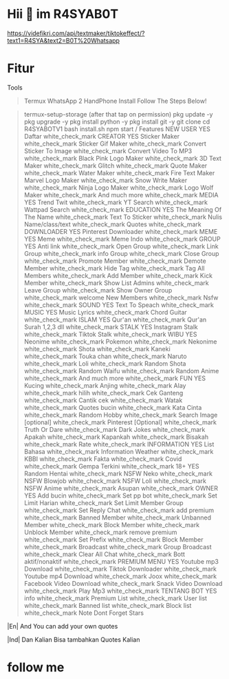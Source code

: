 # Hii 👋 im R4SYAB0T
https://videfikri.com/api/textmaker/tiktokeffect/?text1=R4SYA&text2=B0T%20Whatsapp

# Fitur 
 Tools
> Termux
> WhatsApp
> 2 HandPhone
Install
Follow The Steps Below!

> termux-setup-storage
(after that tap on permission)
> pkg update -y
> pkg upgrade -y
> pkg install python -y
> pkg install git -y
> git clone 
> cd R4SYABOTV1
> bash install.sh
> npm start /
Features
NEW USER	YES
Daftar	white_check_mark
CREATOR	YES
Sticker Maker	white_check_mark
Sticker Gif Maker	white_check_mark
Convert Sticker To Image	white_check_mark
Convert Video To MP3	white_check_mark
Black Pink Logo Maker	white_check_mark
3D Text Maker	white_check_mark
Glitch	white_check_mark
Quote Maker	white_check_mark
Water Maker	white_check_mark
Fire Text Maker	
Marvel Logo Maker	white_check_mark
Snow Write Maker	white_check_mark
Ninja Logo Maker	white_check_mark
Logo Wolf Maker	white_check_mark
And much more	white_check_mark
MEDIA	YES
Trend Twit	white_check_mark
YT Search	white_check_mark
Wattpad Search	white_check_mark
EDUCATION	YES
The Meaning Of The Name	white_check_mark
Text To Sticker	white_check_mark
Nulis Name/class/text	white_check_mark
Quotes	white_check_mark
DOWNLOADER	YES
Pinterest Downloader	white_check_mark
MEME	YES
Meme	white_check_mark
Meme Indo	white_check_mark
GROUP	YES
Anti link	white_check_mark
Open Group	white_check_mark
Link Group	white_check_mark
info Group	white_check_mark
Close Group	white_check_mark
Promote Member	white_check_mark
Demote Member	white_check_mark
Hide Tag	white_check_mark
Tag All Members	white_check_mark
Add Member	white_check_mark
Kick Member	white_check_mark
Show List Admins	white_check_mark
Leave Group	white_check_mark
Show Owner Group	white_check_mark
welcome New Members	white_check_mark
Nsfw	white_check_mark
SOUND	YES
Text To Speach	white_check_mark
MUSIC	YES
Music Lyrics	white_check_mark
Chord Guitar	white_check_mark
ISLAM	YES
Qur'an	white_check_mark
Qur'an Surah 1,2,3 dll	white_check_mark
STALK	YES
Instagram Stalk	white_check_mark
Tiktok Stalk	white_check_mark
WIBU	YES
Neonime	white_check_mark
Pokemon	white_check_mark
Nekonime	white_check_mark
Shota	white_check_mark
Kaneki	white_check_mark
Touka chan	white_check_mark
Naruto	white_check_mark
Loli	white_check_mark
Random Shota	white_check_mark
Random Waifu	white_check_mark
Random Anime	white_check_mark
And much more	white_check_mark
FUN	YES
Kucing	white_check_mark
Anjing	white_check_mark
Alay	white_check_mark
hilih	white_check_mark
Cek Ganteng	white_check_mark
Cantik cek	white_check_mark
Watak	white_check_mark
Quotes bucin	white_check_mark
Kata Cinta	white_check_mark
Random Hobby	white_check_mark
Search Image [optional]	white_check_mark
Pinterest [Optional]	white_check_mark
Truth Or Dare	white_check_mark
Dark Jokes	white_check_mark
Apakah	white_check_mark
Kapankah	white_check_mark
Bisakah	white_check_mark
Rate	white_check_mark
INFORMATION	YES
List Bahasa	white_check_mark
Information Weather	white_check_mark
KBBI	white_check_mark
Fakta	white_check_mark
Covid	white_check_mark
Gempa Terkini	white_check_mark
18+	YES
Random Hentai	white_check_mark
NSFW Neko	white_check_mark
NSFW Blowjob	white_check_mark
NSFW Loli	white_check_mark
NSFW Anime	white_check_mark
Asupan	white_check_mark
OWNER	YES
Add bucin	white_check_mark
Set pp bot	white_check_mark
Set Limit Harian	white_check_mark
Set Limit Member Group	white_check_mark
Set Reply Chat	white_check_mark
add premium	white_check_mark
Banned Member	white_check_mark
Unbanned Member	white_check_mark
Block Member	white_check_mark
Unblock Member	white_check_mark
remove premium	white_check_mark
Set Prefix	white_check_mark
Block Member	white_check_mark
Broadcast	white_check_mark
Group Broadcast	white_check_mark
Clear All Chat	white_check_mark
Bott aktif/nonaktif	white_check_mark
PREMIUM MENU	YES
Youtube mp3 Download	white_check_mark
Tiktok Downloader	white_check_mark
Youtube mp4 Download	white_check_mark
Joox	white_check_mark
Facebook Video Download	white_check_mark
Snack Video Download	white_check_mark
Play Mp3	white_check_mark
TENTANG BOT	YES
info	white_check_mark
Premium List	white_check_mark
User list	white_check_mark
Banned list	white_check_mark
Block list	white_check_mark
Note
Dont Forget Stars

|En| And You can add your own quotes

|Ind| Dan Kalian Bisa tambahkan Quotes Kalian

# follow me




